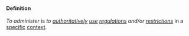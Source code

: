 #### Definition

*To administer* is *to [authoritatively](https://github.com/gcassel/Modular-Organization-Terminology/blob/master/terms/authority.md) [use](https://github.com/gcassel/Modular-Organization-Terminology/blob/master/terms/use.md) [regulations](https://github.com/gcassel/Modular-Organization-Terminology/blob/master/terms/regulate.md) and/or [restrictions](https://github.com/gcassel/Modular-Organization-Terminology/blob/master/terms/restrict.md)* in a [specific](https://github.com/gcassel/Modular-Organization-Terminology/blob/master/terms/specific.md) [context](https://github.com/gcassel/Modular-Organization-Terminology/blob/master/terms/context.md).
